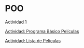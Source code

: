 # POO

[Actividad 1](./Setup/README.md)

[Actividad: Programa Básico Películas](./Peliculas/Program.cs)

[Actividad: Lista de Películas](./Lista/Program.cs)

